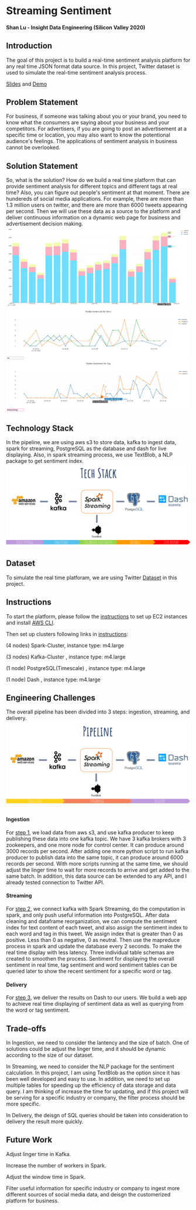# Streaming Sentiment
#### Shan Lu - Insight Data Engineering (Silicon Valley 2020)
## Introduction
The goal of this project is to build a real-time sentiment analysis platform for any real time JSON format data source. In this project, Twitter dataset is used to simulate the real-time sentiment analysis process. 

[Slides](https://docs.google.com/presentation/d/1dSipEcaB8JNQSRuDBkvF47GOYJk0uZnkLFCpJqRxarA/edit) and [Demo](https://youtu.be/MRCoRtzdXlM)

## Problem Statement
For business, if someone was talking about you or your brand, you need to know what the consumers are saying about your business and your competitors. For advertisers, if you are going to post an advertisement at a specific time or location, you may also want to know the potentional audience's feelings. The applications of sentiment analysis in business cannot be overlooked. 

## Solution Statement
So, what is the solution? How do we build a real time platform that can provide sentiment analysis for different topics and different tags at real time? Also, you can figure out people's sentiment at that moment. There are hundereds of social media applications. For example, there are more than 1.3 million users on twitter, and there are more than 6000 tweets appearing per second. Then we will use these data as a source to the platform and deliver continuous information on a dynamic web page for business and advertisement decision making. 
![Bar_Plot](Pictures/Bar_Plot.png)
![Word_Sentiment](Pictures/Word_Sentiment.png)
![Tag_Sentiment](Pictures/Tag_Sentiment.png)

## Technology Stack
In the pipeline, we are using aws s3 to store data, kafka to ingest data, spark for streaming, PostgreSQL as the database and dash for live displaying. Also, in spark streaming process, we use TextBlob, a NLP package to get sentiment index. 
![Tech_Stack](Pictures/Tech_Stack.png)

## Dataset
To simulate the real time platforam, we are using Twitter [Dataset](https://archive.org/search.php?query=collection%3Atwitterstream&sort=-publicdate) in this project. 

## Instructions
To start the platform, please follow the [instructions](https://github.com/sl3329/Social_Media_Sentiment_Analyzer/tree/master/Instructions) to set up EC2 instances and install [AWS CLI](https://aws.amazon.com/cn/cli/). 

Then set up clusters following links in [instructions](https://github.com/sl3329/Social_Media_Sentiment_Analyzer/tree/master/Instructions):

(4 nodes) Spark-Cluster, instance type: m4.large

(3 nodes) Kafka-Cluster , instance type: m4.large

(1 node) PostgreSQL(Timescale) , instance type: m4.large

(1 node) Dash , instance type: m4.large

## Engineering Challenges
The overall pipeline has been divided into 3 steps: ingestion, streaming, and delivery. 
![Pipeline](Pictures/Pipeline.png)

#### Ingestion
For [step 1](https://github.com/sl3329/Social_Media_Sentiment_Analyzer/tree/master/S3_2_Kafka), we load data from aws s3, and use kafka producer to keep publishing these data into one kafka topic. We have 3 kafka brokers with 3 zookeepers, and one more node for control center. It can produce around 3000 records per second. After adding one more python script to run kafka producer to publish data into the same topic, it can produce around 6000 records per second. With more scripts running at the same time, we should adjust the linger time to wait for more records to arrive and get added to the same batch. In addition, this data source can be extended to any API, and I already tested connection to Twitter API.

#### Streaming
For [step 2](https://github.com/sl3329/Social_Media_Sentiment_Analyzer/tree/master/Kafka_2_Spark_2_PostgreSQL), we connect kafka with Spark Streaming, do the computation in spark, and only push useful information into PostgreSQL. After data cleaning and dataframe reorganization, we can compute the sentiment index for text content of each tweet, and also assign the sentiment index to each word and tag in this tweet. We assign index that is greater than 0 as positive. Less than 0 as negative, 0 as neutral. Then use the mapreduce process in spark and update the database every 2 seconds. To make the real time display with less latency. Three individual table schemas are created to smoothen the process. Sentiment for displaying the overall sentiment in real time, tag sentiment and word sentiment tables can be queried later to show the recent sentiment for a specific word or tag. 

#### Delivery
For [step 3](https://github.com/sl3329/Social_Media_Sentiment_Analyzer/tree/master/PostgreSQL_2_Dash), we deliver the results on Dash to our users. We build a web app to achieve real time displaying of sentiment data as well as querying from the word or tag sentiment. 

## Trade-offs
In Ingestion, we need to consider the lantency and the size of batch. One of solutions could be adjust the linger time, and it should be dynamic according to the size of our dataset. 

In Streaming, we need to consider the NLP package for the sentiment calculation. In this project, I am using TextBlob as the option since it has been well developed and easy to use. In addition, we need to set up multiple tables for speeding up the efficiency of data storage and data query. I am thinking of increase the time for updating, and if this project will be serving for a specific industry or company, the filter process should be more specific. 

In Delivery, the deisgn of SQL queries should be taken into consideration to delivery the result more quickly. 

## Future Work
Adjust linger time in Kafka. 

Increase the number of workers in Spark. 

Adjust the window time in Spark. 

Filter useful information for specific industry or company to ingest more different sources of social media data, and deisgn the customerized platform for business. 
